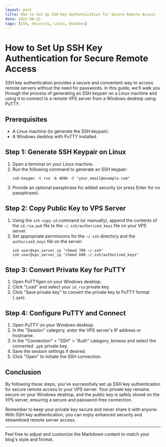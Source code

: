 ```yaml
---
layout: post
title: How to Set Up SSH Key Authentication for Secure Remote Access
date: 2023-08-22
tags: [SSH, Security, Linux, Windows]
---
```


# How to Set Up SSH Key Authentication for Secure Remote Access

SSH key authentication provides a secure and convenient way to access remote servers without the need for passwords. In this guide, we'll walk you through the process of generating an SSH keypair on a Linux machine and using it to connect to a remote VPS server from a Windows desktop using PuTTY.

## Prerequisites

- A Linux machine (to generate the SSH keypair).
- A Windows desktop with PuTTY installed.

## Step 1: Generate SSH Keypair on Linux

1. Open a terminal on your Linux machine.
2. Run the following command to generate an SSH keypair:
   ```
   ssh-keygen -t rsa -b 4096 -C "your_email@example.com"
   ```
3. Provide an optional passphrase for added security (or press Enter for no passphrase).

## Step 2: Copy Public Key to VPS Server

1. Using the `ssh-copy-id` command (or manually), append the contents of the `id_rsa.pub` file to the `~/.ssh/authorized_keys` file on your VPS server.
2. Set appropriate permissions for the `~/.ssh` directory and the `authorized_keys` file on the server:
   ```
   ssh user@vps_server_ip "chmod 700 ~/.ssh"
   ssh user@vps_server_ip "chmod 600 ~/.ssh/authorized_keys"
   ```

## Step 3: Convert Private Key for PuTTY

1. Open PuTTYgen on your Windows desktop.
2. Click "Load" and select your `id_rsa` private key.
3. Click "Save private key" to convert the private key to PuTTY format (`.ppk`).

## Step 4: Configure PuTTY and Connect

1. Open PuTTY on your Windows desktop.
2. In the "Session" category, enter the VPS server's IP address or hostname.
3. In the "Connection" > "SSH" > "Auth" category, browse and select the converted `.ppk` private key.
4. Save the session settings if desired.
5. Click "Open" to initiate the SSH connection.

## Conclusion

By following these steps, you've successfully set up SSH key authentication for secure remote access to your VPS server. Your private key remains secure on your Windows desktop, and the public key is safely stored on the VPS server, ensuring a secure and password-free connection.

Remember to keep your private key secure and never share it with anyone. With SSH key authentication, you can enjoy enhanced security and streamlined remote server access.

---

Feel free to adjust and customize the Markdown content to match your blog's style and format.
